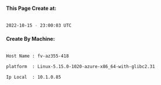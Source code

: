 
   
#### This Page Create at:

```bash

2022-10-15 - 23:00:03 UTC

```

#### Create By Machine:

```bash

Host Name : fv-az355-418

platform  : Linux-5.15.0-1020-azure-x86_64-with-glibc2.31

Ip Local  : 10.1.0.85

```

